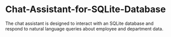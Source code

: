 # Chat-Assistant-for-SQLite-Database

The chat assistant is designed to interact with an SQLite database and respond to natural language queries 
about employee and department data.
